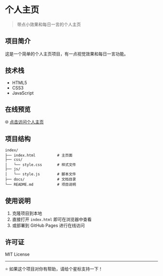# 个人主页

> 带点小效果和每日一言的个人主页

## 项目简介

这是一个简单的个人主页项目，有一点视觉效果和每日一言功能。

## 技术栈

- HTML5
- CSS3
- JavaScript

## 在线预览

🌐 [点击访问个人主页](https://index.hhddd.top/)

## 项目结构

```
index/
├── index.html          # 主页面
├── css/
│   └── style.css       # 样式文件
├── js/
│   └── style.js        # 脚本文件
├── docs/               # 文档目录
└── README.md           # 项目说明
```

## 使用说明

1. 克隆项目到本地
2. 直接打开 `index.html` 即可在浏览器中查看
3. 或部署到 GitHub Pages 进行在线访问

## 许可证

MIT License

---

⭐ 如果这个项目对你有帮助，请给个星标支持一下！
